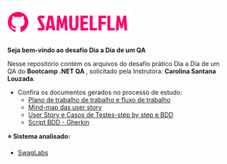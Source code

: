 <img src="Imagens/logo.png" alt="logo_samuelflm">


<b> Seja bem-vindo ao desafio Dia a Dia de um QA </b>

  <p align="left">
    Nesse repositório contém os arquivos do desafio prático Dia a Dia de um QA do <b>Bootcamp .NET QA </b>, solicitado pela Instrutora: <b>Carolina Santana Louzada</b>.</p>
    
- Confira os documentos gerados no processo de estudo: 
  - <a href='https://github.com/SamuelFLM/O-dia-a-dia-de-um-QA/tree/main/Desafio-Dia-a-Dia-de-um-QA/1-Plano%20de%20Trabalho%20e%20fluxo%20de%20trabalho'>Plano de trabalho de trabalho e fluxo de trabalho</a>
  - <a href='https://github.com/SamuelFLM/O-dia-a-dia-de-um-QA/tree/main/Desafio-Dia-a-Dia-de-um-QA/2-Mind-map%20da%20user%20story%20Login'>Mind-map das user story </a>
  - <a href='https://github.com/SamuelFLM/O-dia-a-dia-de-um-QA/tree/main/Desafio-Dia-a-Dia-de-um-QA/3-User%20Story%20e%20Casos%20de%20Testes-steb%20by%20step%20e%20BDD'>User Story e Casos de Testes-step by step e BDD</a>
  - <a href='https://github.com/SamuelFLM/O-dia-a-dia-de-um-QA/tree/main/Desafio-Dia-a-Dia-de-um-QA/4-Script%20BDD%20-%20Gherkin'>Script BDD - Gherkin</a>
  
<b> ⭐️ Sistema analisado:</b>
  
   - <a href="https://www.saucedemo.com/">SwagLabs</a>
  
